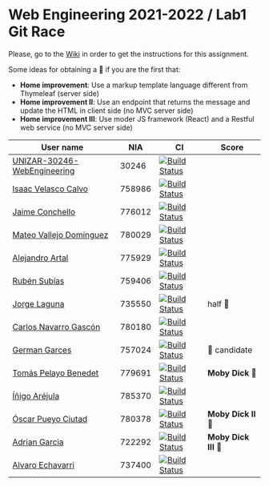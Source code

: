 # Web Engineering 2021-2022 / Lab1 Git Race

Please, go to the [Wiki](https://github.com/UNIZAR-30246-WebEngineering/lab1-git-race/wiki) in order to get the instructions for this assignment.

Some ideas for obtaining a :gift: if you are the first that:

- **Home improvement**: Use a markup template language different from Thymeleaf (server side)
- **Home improvement II**: Use an endpoint that returns the message and update the HTML in client side (no MVC server side)
- **Home improvement III**: Use moder JS framework (React) and a Restful web service (no MVC server side)

User name | NIA | CI |Score
----------|-----|----------|-----
[UNIZAR-30246-WebEngineering](https://github.com/UNIZAR-30246-WebEngineering/lab1-git-race) |30246 | [![Build Status](https://github.com/UNIZAR-30246-WebEngineering/lab1-git-race/actions/workflows/ci.yml/badge.svg)](https://github.com/UNIZAR-30246-WebEngineering/lab1-git-race/actions/workflows/ci.yml)
[Isaac Velasco Calvo](https://github.com/pkmniako/lab1-git-race) | 758986 | [![Build Status](https://github.com/pkmniako/lab1-git-race/actions/workflows/ci.yml/badge.svg)](https://github.com/pkmniako/lab1-git-race/actions/workflows/ci.yml)
[Jaime Conchello](https://github.com/jaimecb/lab1-git-race) | 776012 | [![Build Status](https://github.com/jaimecb/lab1-git-race/actions/workflows/ci.yml/badge.svg)](https://github.com/jaimecb/lab1-git-race/actions/workflows/ci.yml)
[Mateo Vallejo Domínguez](https://github.com/CursedR3N/lab1-git-race) |780029 | [![Build Status](https://github.com/CursedR3N/lab1-git-race/actions/workflows/ci.yml/badge.svg)](https://github.com/CursedR3N/lab1-git-race/actions/workflows/ci.yml)
[Alejandro Artal](https://github.com/Alejandro-Artal/lab1-git-race) | 775929 | [![Build Status](https://github.com/Alejandro-Artal/lab1-git-race/actions/workflows/ci.yml/badge.svg)](https://github.com/Alejandro-Artal/lab1-git-race/actions/workflows/ci.yml)
[Rubén Subías](https://github.com/Gelpa99) |759406 | [![Build Status](https://github.com/Gelpa99/lab1-git-race/actions/workflows/ci.yml/badge.svg)](https://github.com/Gelpa99/lab1-git-race/actions/workflows/ci.yml)
[Jorge Laguna](https://github.com/topopelon/lab1-git-race) | 735550 | [![Build Status](https://github.com/topopelon/lab1-git-race/actions/workflows/ci.yml/badge.svg)](https://github.com/topopelon/lab1-git-race/actions/workflows/ci.yml) | half :gift:
[Carlos Navarro Gascón](https://github.com/Lulay7/lab1-git-race) |780180 | [![Build Status](https://github.com/Lulay7/lab1-git-race/actions/workflows/ci.yml/badge.svg)](https://github.com/Lulay7/lab1-git-race/actions/workflows/ci.yml)
[German Garces](https://github.com/fntkg/lab1-git-race)| 757024 | [![Build Status](https://github.com/fntkg/lab1-git-race/actions/workflows/ci.yml/badge.svg)](https://github.com/fntkg/lab1-git-race/actions/workflows/ci.yml) | :gift: candidate
[Tomás Pelayo Benedet](https://github.com/Tomenos18/lab1-git-race) |779691 | [![Build Status](https://github.com/Tomenos18/lab1-git-race/actions/workflows/ci.yml/badge.svg)](https://github.com/Tomenos18/lab1-git-race/actions/workflows/ci.yml) | **Moby Dick** :gift:
[Íñigo Aréjula](https://github.com/arejula27/lab1-git-race) | 785370 | [![Build Status](https://github.com/Tomenos18/lab1-git-race/actions/workflows/ci.yml/badge.svg)](https://github.com/arejula27/lab1-git-race/actions/workflows/ci.yml)
[Óscar Pueyo Ciutad](https://github.com/iksopo) | 780378 | [![Build Status](https://github.com/iksopo/lab1-git-race/actions/workflows/ci.yml/badge.svg)](https://github.com/iksopo/lab1-git-race/actions/workflows/ci.yml) | **Moby Dick II** :gift:
[Adrian Garcia](https://github.com/adrigaarcia/lab1-git-race) | 722292 | [![Build Status](https://github.com/adrigaarcia/lab1-git-race/actions/workflows/ci.yml/badge.svg)](https://github.com/adrigaarcia/lab1-git-race/actions/workflows/ci.yml) | **Moby Dick III** :gift:
[Alvaro Echavarri](https://github.com/aechavarris/lab1-git-race) | 737400 | [![Build Status](https://github.com/aechavarris/lab1-git-race/actions/workflows/ci.yml/badge.svg)](https://github.com/adrigaarcia/lab1-git-race/actions/workflows/ci.yml)